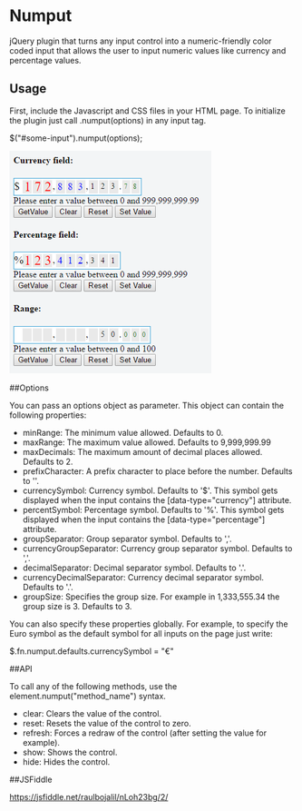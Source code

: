 # Numput
jQuery plugin that turns any input control into a numeric-friendly color coded input that allows the user to input numeric values like currency and percentage values.

## Usage
First, include the Javascript and CSS files in your HTML page.
To initialize the plugin just call .numput(options) in any input tag.

$("#some-input").numput(options);

![numput](https://github.com/raulbojalil/numput/blob/master/screenshot.png?raw=true "numput")

##Options

You can pass an options object as parameter. This object can contain the following properties:

- minRange: The minimum value allowed. Defaults to 0.
- maxRange: The maximum value allowed. Defaults to 9,999,999.99
- maxDecimals: The maximum amount of decimal places allowed. Defaults to 2.
- prefixCharacter: A prefix character to place before the number. Defaults to ''.
- currencySymbol: Currency symbol. Defaults to '$'. This symbol gets displayed when the input contains the [data-type="currency"] attribute.
- percentSymbol: Percentage symbol. Defaults to '%'. This symbol gets displayed when the input contains the [data-type="percentage"] attribute.
- groupSeparator: Group separator symbol. Defaults to ','.
- currencyGroupSeparator: Currency group separator symbol. Defaults to ','.
- decimalSeparator: Decimal separator symbol. Defaults to '.'.
- currencyDecimalSeparator: Currency decimal separator symbol. Defaults to '.'.
- groupSize: Specifies the group size. For example in 1,333,555.34 the group size is 3. Defaults to 3.

You can also specify these properties globally. For example, to specify the Euro symbol as the default symbol for all inputs on the page just write:

$.fn.numput.defaults.currencySymbol = "€"

##API

To call any of the following methods, use the element.numput("method_name") syntax.

- clear: Clears the value of the control.
- reset: Resets the value of the control to zero.
- refresh: Forces a redraw of the control (after setting the value for example).
- show: Shows the control.
- hide: Hides the control.

##JSFiddle

https://jsfiddle.net/raulbojalil/nLoh23bg/2/





